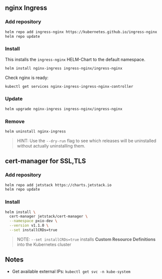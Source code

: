 
## nginx Ingress

### Add repository

```bash
helm repo add ingress-nginx https://kubernetes.github.io/ingress-nginx
helm repo update
```

### Install

This installs the `ingress-nginx` HELM-Chart to the default namespace.

```bash
helm install nginx-ingress ingress-nginx/ingress-nginx
```

Check nginx is ready:

```bash
kubectl get services nginx-ingress-ingress-nginx-controller 
```

### Update

```bash
helm upgrade nginx-ingress ingress-nginx/ingress-nginx
```

### Remove

```bash
helm uninstall nginx-ingress
```

> HINT: Use the `--dry-run` flag to see which releases will be uninstalled without actually uninstalling them.

## cert-manager for SSL,TLS

### Add repository

```bash
helm repo add jetstack https://charts.jetstack.io
helm repo update
```

### Install

```bash
helm install \
  cert-manager jetstack/cert-manager \
  --namespace pxio-dev \
  --version v1.1.0 \
  --set installCRDs=true
```

> NOTE: `--set installCRDs=true` installs **Custom Resource Definitions** into the Kubernetes cluster


## Notes

- Get available external IPs: `kubectl get svc -n kube-system`